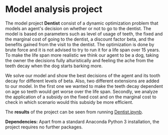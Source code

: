 # Model analysis project

The model project **Dentist** consist of a dynamic optimization problem that models an agent's decision on whether or not to go to the dentist. The model is based on parameters such as level of usage of teeth, the fixed and the marginal cost of going to the dentist, a discount factor beta, and the benefits gained from the visit to the dentist. The optimization is done by brute force and it is not advised to try to run it for a life span over 15 years. To make the life span more realistic we think our agent to be a dog, taking the owner the decisions fully alturistically and feeling the ache from the teeth decay when the dog starts barking more.

We solve our model and show the best decisions of the agent and its tooth decay for different levels of beta. Also, two different extensions are added to our model. In the first one we wanted to make the teeth decay dependent on age so teeth would get worse over the life span. Secondly, we analyze the application of a subsidy on the fixed cost and on the marginal cost to check in which scenario would this subsidy be more efficient. 

The **results** of the project can be seen from running [Dentist.ipynb](Dentist.ipynb).

**Dependencies:** Apart from a standard Anaconda Python 3 installation, the project requires no further packages.
